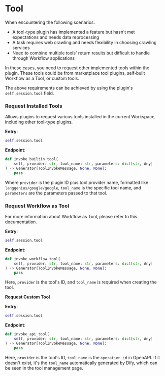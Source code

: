 # Tool

When encountering the following scenarios:

* A tool-type plugin has implemented a feature but hasn't met expectations and needs data reprocessing
* A task requires web crawling and needs flexibility in choosing crawling services
* Need to combine multiple tools' return results but difficult to handle through Workflow applications

In these cases, you need to request other implemented tools within the plugin. These tools could be from marketplace tool plugins, self-built Workflow as a Tool, or custom tools.

The above requirements can be achieved by using the plugin's `self.session.tool` field.

### **Request Installed Tools**&#x20;

Allows plugins to request various tools installed in the current Workspace, including other tool-type plugins.

**Entry**:

```python
self.session.tool
```

**Endpoint**:

```python
def invoke_builtin_tool(
    self, provider: str, tool_name: str, parameters: dict[str, Any]
) -> Generator[ToolInvokeMessage, None, None]:
    pass
```

Where `provider` is the plugin ID plus tool provider name, formatted like `langgenius/google/google`, `tool_name` is the specific tool name, and `parameters` are the parameters passed to that tool.

### **Request Workflow as Tool**&#x20;

For more information about Workflow as Tool, please refer to this documentation.

**Entry**:

```python
self.session.tool
```

**Endpoint**:

```python
def invoke_workflow_tool(
    self, provider: str, tool_name: str, parameters: dict[str, Any]
) -> Generator[ToolInvokeMessage, None, None]:
    pass
```

Here, `provider` is the tool's ID, and `tool_name` is required when creating the tool.

**Request Custom Tool**&#x20;

**Entry**:

```python
self.session.tool
```

**Endpoint**:

```python
def invoke_api_tool(
    self, provider: str, tool_name: str, parameters: dict[str, Any]
) -> Generator[ToolInvokeMessage, None, None]:
    pass
```

Here, `provider` is the tool's ID, `tool_name` is the `operation_id` in OpenAPI. If it doesn't exist, it's the `tool_name` automatically generated by Dify, which can be seen in the tool management page.
